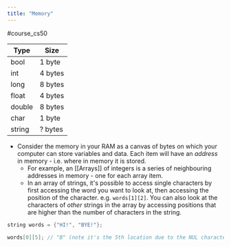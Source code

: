 ```yaml
---
title: "Memory"
---
```

#course_cs50

| Type   | Size    |
| ------ | ------- |
| bool   | 1 byte  |
| int    | 4 bytes |
| long   | 8 bytes |
| float  | 4 bytes |
| double | 8 bytes |
| char   | 1 byte  |
| string | ? bytes |
- Consider the memory in your RAM as a canvas of bytes on which your computer can store variables and data. Each item will have an *address* in memory - i.e. where in memory it is stored.
    - For example, an [[Arrays]] of integers is a series of neighbouring addresses in memory - one for each array item.
    - In an array of strings, it's possible to access single characters by first accessing the word you want to look at, then accessing the position of the character. e.g. `words[1][2]`. You can also look at the characters of *other* strings in the array by accessing positions that are higher than the number of characters in the string.

```C
string words = {"HI!", "BYE!"};

words[0][5]; // "B" (note it's the 5th location due to the NUL character)
```
